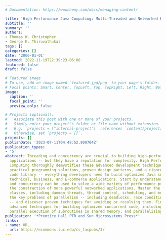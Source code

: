 ```yaml
---
# Documentation: https://wowchemy.com/docs/managing-content/

title: 'High Performance Java Computing: Multi-Threaded and Networked Programming'
subtitle: ''
summary: ''
authors:
- Thomas W. Christopher
- George K. Thiruvathukal
tags: []
categories: []
date: '2000-01-01'
lastmod: 2022-11-19T22:39:23-06:00
featured: false
draft: false

# Featured image
# To use, add an image named `featured.jpg/png` to your page's folder.
# Focal points: Smart, Center, TopLeft, Top, TopRight, Left, Right, BottomLeft, Bottom, BottomRight.
image:
  caption: ''
  focal_point: ''
  preview_only: false

# Projects (optional).
#   Associate this post with one or more of your projects.
#   Simply enter your project's folder or file name without extension.
#   E.g. `projects = ["internal-project"]` references `content/project/deep-learning/index.md`.
#   Otherwise, set `projects = []`.
projects: []
publishDate: '2023-07-11T04:48:52.800764Z'
publication_types:
- '5'
abstract: Threading and concurrency are crucial to building high-performance Java
  applications -- but they have a reputation for complexity. High Performance Java
  Computing thoroughly demystifies these advanced development techniques. It delivers
  practical programming solutions, proven design patterns, and a rigorously-tested
  code library -- everything developers need to build optimized Java software for
  technical, business, and E-commerce applications. Start by understanding how threading
  and concurrency can be used to solve a wide variety of performance problems, enabling
  the construction of more powerful networked applications. Master the Java 2 Threads
  classes, including daemon threads, thread control, scheduling, and more. Review
  the key problems of parallelism -- including deadlocks, race conditions, and synchronization
  -- and discover proven techniques for avoiding or resolving them. Finally, master
  advanced techniques for building optimized concurrent code, including Java monitors,
  parallel execution of subroutines in shared memory, and parallelizing loops.
publication: '*Prentice Hall PTR and Sun Microsystems Press*'
links:
- name: URL
  url: https://ecommons.luc.edu/cs_facpubs/3/
---
```

